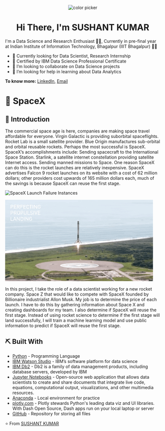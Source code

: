 <p align="center"><img width="650" height="350" src="https://github.com/sushantkumar92940/SpaceX/assets/63284165/513c2345-889c-46de-ac6e-01fdc5cefb0f" alt="color picker" /></p>

<h1 align="Center">  Hi There, I'm SUSHANT KUMAR </h1>

I'm a Data Science and Research Enthusiast  👨‍💻, Currently in pre-final year at Indian Institute of Information Technology, Bhagalpur (IIIT Bhagalpur) 👨‍🎓

- 🔭 Currently looking for Data Scientist, Research Internship
- 📄 Certified by IBM Data Science Professional Certificate
- 👯 I’m looking to collaborate on Data Science projects
- 🤔 I’m looking for help in learning about Data Analytics


**To know more:**  [LinkedIn](https://www.linkedin.com/in/sushantkumarprofile), [Email](mailto:sushantkumar92940@gmail.com)

# 🚀 SpaceX <a name = "spacex"></a>

## 🏁 Introduction <a name = "introduction"></a>

The commercial space age is here, companies are making space travel affordable for everyone. Virgin Galactic is providing suborbital spaceflights. Rocket Lab is a small satellite provider. Blue Origin manufactures sub-orbital and orbital reusable rockets. Perhaps the most successful is SpaceX. SpaceX’s accomplishments include: Sending spacecraft to the International Space Station. Starlink, a satellite internet constellation providing satellite Internet access. Sending manned missions to Space. One reason SpaceX can do this is the rocket launches are relatively inexpensive. SpaceX advertises Falcon 9 rocket launches on its website with a cost of 62 million dollars; other providers cost upwards of 165 million dollars each, much of the savings is because SpaceX can reuse the first stage.

![SpaceX Launch Failure Instances](https://github.com/debdattasarkar/SpaceX-Data-Science-Project/blob/master/images/fail.gif)

![SpaceX Launch Success Instances](https://github.com/debdattasarkar/SpaceX-Data-Science-Project/blob/master/images/success.gif)

In this project, I take the role of a data scientist working for a new rocket company. Space Z that would like to compete with SpaceX founded by Billionaire industrialist Allon Musk. My job is to determine the price of each launch. I have to do this by gathering information about Space X and creating dashboards for my team. I also determine if SpaceX will reuse the first stage. Instead of using rocket science to determine if the first stage will land successfully, I will train a machine learning model and use public information to predict if SpaceX will reuse the first stage.

## ⛏️ Built With <a name = "tech_stack"></a>

- [Python](https://www.python.org/) - Programming Language
- [IBM Watson Studio](https://www.ibm.com/in-en/cloud/watson-studio) - IBM’s software platform for data science
- [IBM Db2](https://www.ibm.com/in-en/analytics/db2) - Db2 is a family of data management products, including database servers, developed by IBM
- [Jupyter Notebooks](https://jupyter.org/) - Open-source web application that allows data scientists to create and share documents that integrate live code, equations, computational output, visualizations, and other multimedia resources.
- [Anaconda](https://www.anaconda.com/) - Local environment for practice
- [plotly.com](https://plotly.com/) - Plotly stewards Python's leading data viz and UI libraries. With Dash Open Source, Dash apps run on your local laptop or server
- [GitHub](https://github.com/) - Repository for storing all files


⭐️ From [SUSHANT KUMAR](https://github.com/sushantkumar92940)


